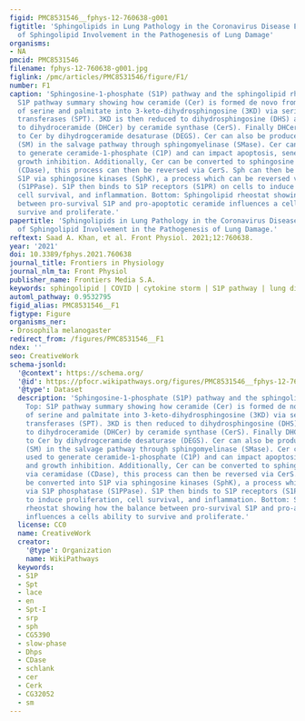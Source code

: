 ```yaml
---
figid: PMC8531546__fphys-12-760638-g001
figtitle: 'Sphingolipids in Lung Pathology in the Coronavirus Disease Era: A Review
  of Sphingolipid Involvement in the Pathogenesis of Lung Damage'
organisms:
- NA
pmcid: PMC8531546
filename: fphys-12-760638-g001.jpg
figlink: /pmc/articles/PMC8531546/figure/F1/
number: F1
caption: 'Sphingosine-1-phosphate (S1P) pathway and the sphingolipid rheostat. Top:
  S1P pathway summary showing how ceramide (Cer) is formed de novo from conversion
  of serine and palmitate into 3-keto-dihydrosphingosine (3KD) via serine palmitoyl
  transferases (SPT). 3KD is then reduced to dihydrosphingosine (DHS) and converted
  to dihydroceramide (DHCer) by ceramide synthase (CerS). Finally DHCer is converted
  to Cer by dihydrogceramide desaturase (DEGS). Cer can also be produced from sphingomyelin
  (SM) in the salvage pathway through sphingomyelinase (SMase). Cer can then be used
  to generate ceramide-1-phosphate (C1P) and can impact apoptosis, senescence, and
  growth inhibition. Additionally, Cer can be converted to sphingosine (Sph) via ceramidase
  (CDase), this process can then be reversed via CerS. Sph can then be converted into
  S1P via sphingosine kinases (SphK), a process which can be reversed via S1P phosphatase
  (S1PPase). S1P then binds to S1P receptors (S1PR) on cells to induce proliferation,
  cell survival, and inflammation. Bottom: Sphingolipid rheostat showing how the balance
  between pro-survival S1P and pro-apoptotic ceramide influences a cells ability to
  survive and proliferate.'
papertitle: 'Sphingolipids in Lung Pathology in the Coronavirus Disease Era: A Review
  of Sphingolipid Involvement in the Pathogenesis of Lung Damage.'
reftext: Saad A. Khan, et al. Front Physiol. 2021;12:760638.
year: '2021'
doi: 10.3389/fphys.2021.760638
journal_title: Frontiers in Physiology
journal_nlm_ta: Front Physiol
publisher_name: Frontiers Media S.A.
keywords: sphingolipid | COVID | cytokine storm | S1P pathway | lung disease
automl_pathway: 0.9532795
figid_alias: PMC8531546__F1
figtype: Figure
organisms_ner:
- Drosophila melanogaster
redirect_from: /figures/PMC8531546__F1
ndex: ''
seo: CreativeWork
schema-jsonld:
  '@context': https://schema.org/
  '@id': https://pfocr.wikipathways.org/figures/PMC8531546__fphys-12-760638-g001.html
  '@type': Dataset
  description: 'Sphingosine-1-phosphate (S1P) pathway and the sphingolipid rheostat.
    Top: S1P pathway summary showing how ceramide (Cer) is formed de novo from conversion
    of serine and palmitate into 3-keto-dihydrosphingosine (3KD) via serine palmitoyl
    transferases (SPT). 3KD is then reduced to dihydrosphingosine (DHS) and converted
    to dihydroceramide (DHCer) by ceramide synthase (CerS). Finally DHCer is converted
    to Cer by dihydrogceramide desaturase (DEGS). Cer can also be produced from sphingomyelin
    (SM) in the salvage pathway through sphingomyelinase (SMase). Cer can then be
    used to generate ceramide-1-phosphate (C1P) and can impact apoptosis, senescence,
    and growth inhibition. Additionally, Cer can be converted to sphingosine (Sph)
    via ceramidase (CDase), this process can then be reversed via CerS. Sph can then
    be converted into S1P via sphingosine kinases (SphK), a process which can be reversed
    via S1P phosphatase (S1PPase). S1P then binds to S1P receptors (S1PR) on cells
    to induce proliferation, cell survival, and inflammation. Bottom: Sphingolipid
    rheostat showing how the balance between pro-survival S1P and pro-apoptotic ceramide
    influences a cells ability to survive and proliferate.'
  license: CC0
  name: CreativeWork
  creator:
    '@type': Organization
    name: WikiPathways
  keywords:
  - S1P
  - Spt
  - lace
  - en
  - Spt-I
  - srp
  - sph
  - CG5390
  - slow-phase
  - Dhps
  - CDase
  - schlank
  - cer
  - Cerk
  - CG32052
  - sm
---
```


